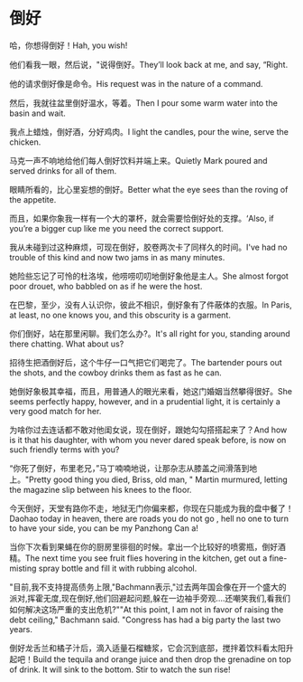 # 倒好

<p><span class="chinese">哈，你想得倒好！</span><span class="english">Hah, you wish!</span></p>

<p><span class="chinese">他们看我一眼，然后说，"说得倒好。</span><span class="english">They’ll look back at me, and say, “Right.</span></p>

<p><span class="chinese">他的请求倒好像是命令。</span><span class="english">His request was in the nature of a command.</span></p>

<p><span class="chinese">然后，我就往盆里倒好温水，等着。</span><span class="english">Then I pour some warm water into the basin and wait.</span></p>

<p><span class="chinese">我点上蜡烛，倒好酒，分好鸡肉。</span><span class="english">I light the candles, pour the wine, serve the chicken.</span></p>

<p><span class="chinese">马克一声不响地给他们每人倒好饮料并端上来。</span><span class="english">Quietly Mark poured and served drinks for all of them.</span></p>

<p><span class="chinese">眼睛所看的，比心里妄想的倒好。</span><span class="english">Better what the eye sees than the roving of the appetite.</span></p>

<p><span class="chinese">而且，如果你象我一样有一个大的罩杯，就会需要恰倒好处的支撑。</span><span class="english">‘Also, if you’re a bigger cup like me you need the correct support.</span></p>

<p><span class="chinese">我从未碰到过这种麻烦，可现在倒好，胶卷两次卡了同样久的时间。</span><span class="english">I've had no trouble of this kind and now two jams in as many minutes.</span></p>

<p><span class="chinese">她险些忘记了可怜的杜洛埃，他唠唠叨叨地倒好象他是主人。</span><span class="english">She almost forgot poor drouet, who babbled on as if he were the host.</span></p>

<p><span class="chinese">在巴黎，至少，没有人认识你，彼此不相识，倒好象有了件蔽体的衣服。</span><span class="english">In Paris, at least, no one knows you, and this obscurity is a garment.</span></p>

<p><span class="chinese">你们倒好，站在那里闲聊。我们怎么办?。</span><span class="english">It's all right for you, standing around there chatting. What about us?</span></p>

<p><span class="chinese">招待生把酒倒好后，这个牛仔一口气把它们喝完了。</span><span class="english">The bartender pours out the shots, and the cowboy drinks them as fast as he can.</span></p>

<p><span class="chinese">她倒好象极其幸福，而且，用普通人的眼光来看，她这门婚姻当然攀得很好。</span><span class="english">She seems perfectly happy, however, and in a prudential light, it is certainly a very good match for her.</span></p>

<p><span class="chinese">为啥你过去连话都不敢对他闺女说，现在倒好，跟她勾勾搭搭起来了？</span><span class="english">And how is it that his daughter, with whom you never dared speak before, is now on such friendly terms with you?</span></p>

<p><span class="chinese">“你死了倒好，布里老兄，”马丁喃喃地说，让那杂志从膝盖之间滑落到地上。</span><span class="english">"Pretty good thing you died, Briss, old man, " Martin murmured, letting the magazine slip between his knees to the floor.</span></p>

<p><span class="chinese">今天倒好，天堂有路你不走，地狱无门你偏来都，你现在只能成为我的盘中餐了！</span><span class="english">Daohao today in heaven, there are roads you do not go , hell no one to turn to have your side, you can be my Panzhong Can a!</span></p>

<p><span class="chinese">当你下次看到果蝇在你的厨房里徘徊的时候。拿出一个比较好的喷雾瓶，倒好酒精。</span><span class="english">The next time you see fruit flies hovering in the kitchen, get out a fine-misting spray bottle and fill it with rubbing alcohol.</span></p>

<p><span class="chinese">"目前,我不支持提高债务上限,"Bachmann表示,"过去两年国会像在开一个盛大的派对,挥霍无度,现在倒好,他们回避起问题,躲在一边袖手旁观....还嘲笑我们,看我们如何解决这场严重的支出危机?"</span><span class="english">"At this point, I am not in favor of raising the debt ceiling," Bachmann said. "Congress has had a big party the last two years.</span></p>

<p><span class="chinese">倒好龙舌兰和橘子汁后，滴入适量石榴糖浆，它会沉到底部，搅拌着饮料看太阳升起吧！</span><span class="english">Build the tequila and orange juice and then drop the grenadine on top of drink. It will sink to the bottom. Stir to watch the sun rise!</span></p>

